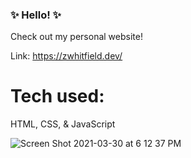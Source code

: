 ### ✨ Hello! ✨
Check out my personal website!

Link: https://zwhitfield.dev/


# Tech used:
HTML, CSS, & JavaScript

![Screen Shot 2021-03-30 at 6 12 37 PM](https://user-images.githubusercontent.com/66852175/113063560-8438f280-9183-11eb-9ad7-91a72f4d01dc.png)


